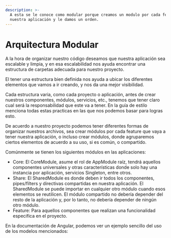 ```yaml
---
description: >-
  A esta se le conoce como modular porque creamos un modulo por cada feature de
  nuestra aplicación y le damos un orden.
---
```


# Arquitectura Modular

A la hora de organizar nuestro código deseamos que nuestra aplicación sea escalable y limpia, y en esa escalabilidad nos ayuda encontrar una estructura de carpetas adecuada para nuestro proyecto.

El tener una estructura bien definida nos ayuda a ubicar los diferentes elementos que vamos a ir creando, y nos da una mejor visibilidad.

Cada estructura varia, como cada proyecto o aplicación, antes de crear nuestros componentes, módulos, servicios, etc., tenemos que tener claro cual será la responsabilidad que este va a tener. En la guía de estilo menciona todas estas practicas en las que nos podemos basar para logras esto.

De acuerdo a nuestro proyecto podemos tener diferentes formas de organizar nuestros archivos, sea crear módulos por cada feature que vaya a tener nuestra aplicación, o incluso crear módulos, donde agruparemos ciertos elementos de acuerdo a su uso, si es común, o compartido.

Comúnmente se tienen los siguientes módulos en las aplicaciones:

* Core: El CoreModule, asume el rol de AppModule raíz, tendrá aquellos componentes universales y otras características donde solo hay una instancia por aplicación, servicios Singleton, entre otros.
* Share: El SharedModule es donde deben ir todos los componentes, pipes/filters y directivas compartidas en nuestra aplicación. El SharedModule se puede importar en cualquier otro módulo cuando esos elementos se reutilicen. El módulo compartido no debería depender del resto de la aplicación y, por lo tanto, no debería depender de ningún otro módulo.
* Feature: Para aquellos componentes que realizan una funcionalidad especifica en el proyecto.

En la documentación de Angular, podemos ver un ejemplo sencillo del uso de los modelos mencionados:





